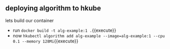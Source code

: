 ## deploying algorithm to hkube 

lets build our container 

- run `docker build -t alg-example:1 .`{{execute}}
- now `hkubectl algorithm add alg-example --image=alg-example:1 --cpu 0.1 --memory 128Mi`{{execute}}